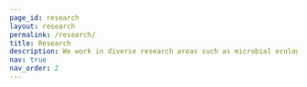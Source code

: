 ```yaml
---
page_id: research
layout: research
permalink: /research/
title: Research
description: We work in diverse research areas such as microbial ecology, genomics, population genetics and systems biology.
nav: true
nav_order: 2
---
```

